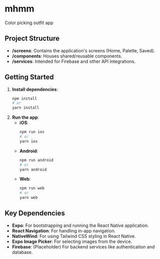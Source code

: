# mhmm
Color picking outfit app

## Project Structure

- **/screens**: Contains the application's screens (Home, Palette, Saved).
- **/components**: Houses shared/reusable components.
- **/services**: Intended for Firebase and other API integrations.

## Getting Started

1.  **Install dependencies**:
    ```bash
    npm install
    # or
    yarn install
    ```
2.  **Run the app**:
    -   **iOS**:
        ```bash
        npm run ios
        # or
        yarn ios
        ```
    -   **Android**:
        ```bash
        npm run android
        # or
        yarn android
        ```
    -   **Web**:
        ```bash
        npm run web
        # or
        yarn web
        ```

## Key Dependencies

- **Expo**: For bootstrapping and running the React Native application.
- **React Navigation**: For handling in-app navigation.
- **NativeWind**: For using Tailwind CSS styling in React Native.
- **Expo Image Picker**: For selecting images from the device.
- **Firebase**: (Placeholder) For backend services like authentication and database.
